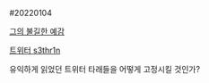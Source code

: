 #20220104

[그의 불길한 예감](https://otterletter.com/his-foreboding/?fbclid=IwAR2Svi6-YyNy4NwY2tJonB6XatCgNYW64h2yiT7Q2IlVuHu-_NFa_0BkeuE)

[트위터 s3thr1n](https://twitter.com/s3thr1n/status/1470521108659163141?s=20)

유익하게 읽었던 트위터 타래들을 어떻게 고정시킬 것인가?